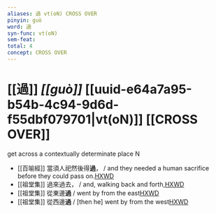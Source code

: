 ```yaml
---
aliases: 過 vt(oN) CROSS OVER
pinyin: guò
word: 過
syn-func: vt(oN)
sem-feat: 
total: 4
concept: CROSS OVER 
---
```

# [[過]] *[[guò]]*  [[uuid-e64a7a95-b54b-4c94-9d6d-f55dbf079701|vt(oN)]] [[CROSS OVER]]
get across a contextually determinate place N
 - [[百喻經]] 當須人祀然後得**過**， / and they needed a human sacrifice before they could pass on.[HXWD](https://hxwd.org/textview.html?location=KR6b0066_T_001-0545a.40)
 - [[祖堂集]] 過來過去， / and, walking back and forth,[HXWD](https://hxwd.org/textview.html?location=KR6q0002_Yan_003-1101a.38)
 - [[祖堂集]] 從東邊**過** / went by from the east[HXWD](https://hxwd.org/textview.html?location=KR6q0002_Yan_016-4115a.33)
 - [[祖堂集]] 從西邊**過** / [then he] went by from the west[HXWD](https://hxwd.org/textview.html?location=KR6q0002_Yan_016-4115a.35)